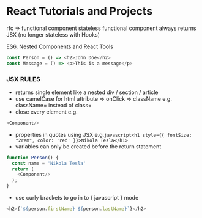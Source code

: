 # React Tutorials and Projects

rfc => functional component
stateless functional component always returns JSX (no longer stateless with Hooks)

ES6, Nested Components and React Tools
```javascript
const Person = () => <h2>John Doe</h2>
const Message = () => <p>This is a message</p>
```

### JSX RULES

- returns single element like a nested div / section / article
- use camelCase for html attribute => onClick => className e.g. className= instead of class=
- close every element e.g. 
```javascript 
<Component/>
```
- properties in quotes using JSX e.g.```javascript<h1 style={{ fontSize: "2rem", color: 'red' }}>Nikola Tesla</h1>```
- variables can only be created before the return statement
```javascript
function Person() {
  const name = 'Nikola Tesla'
  return (
    <Component/>
  );
}
```
- use curly brackets to go in to { javascript } mode
```javascript
<h2>{`${person.firstName} ${person.lastName}`}</h2>
```